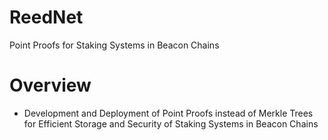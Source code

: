 # ReedNet
Point Proofs for Staking Systems in Beacon Chains

# Overview 
- Development and Deployment of Point Proofs instead of Merkle Trees for Efficient Storage and Security of Staking Systems in Beacon Chains
